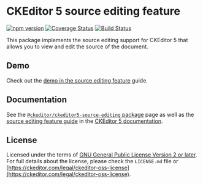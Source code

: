 CKEditor 5 source editing feature
=================================

[![npm version](https://badge.fury.io/js/%40ckeditor%2Fckeditor5-source-editing.svg)](https://www.npmjs.com/package/@ckeditor/ckeditor5-source-editing)
[![Coverage Status](https://coveralls.io/repos/github/ckeditor/ckeditor5/badge.svg?branch=master)](https://coveralls.io/github/ckeditor/ckeditor5?branch=master)
[![Build Status](https://travis-ci.com/ckeditor/ckeditor5.svg?branch=master)](https://travis-ci.com/ckeditor/ckeditor5)

This package implements the source editing support for CKEditor 5 that allows you to view and edit the source of the document.

## Demo

Check out the [demo in the source editing feature](https://ckeditor.com/docs/ckeditor5/latest/features/source-editing.html#demo) guide.

## Documentation

See the [`@ckeditor/ckeditor5-source-editing` package](https://ckeditor.com/docs/ckeditor5/latest/api/source-editing.html) page as well as the [source editing feature guide](https://ckeditor.com/docs/ckeditor5/latest/features/source-editing.html) in the [CKEditor 5 documentation](https://ckeditor.com/docs/ckeditor5/latest/).

## License

Licensed under the terms of [GNU General Public License Version 2 or later](http://www.gnu.org/licenses/gpl.html). For full details about the license, please check the `LICENSE.md` file or [https://ckeditor.com/legal/ckeditor-oss-license](https://ckeditor.com/legal/ckeditor-oss-license).
